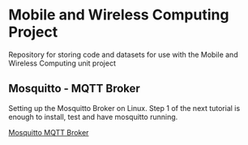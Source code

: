 # Mobile and Wireless Computing Project
Repository for storing code and datasets for use with the Mobile and Wireless Computing unit project

## Mosquitto - MQTT Broker
Setting up the Mosquitto Broker on Linux.
Step 1 of the next tutorial is enough to install, test and have mosquitto running.

[Mosquitto MQTT Broker](https://www.digitalocean.com/community/tutorials/how-to-install-and-secure-the-mosquitto-mqtt-messaging-broker-on-ubuntu-16-04)
